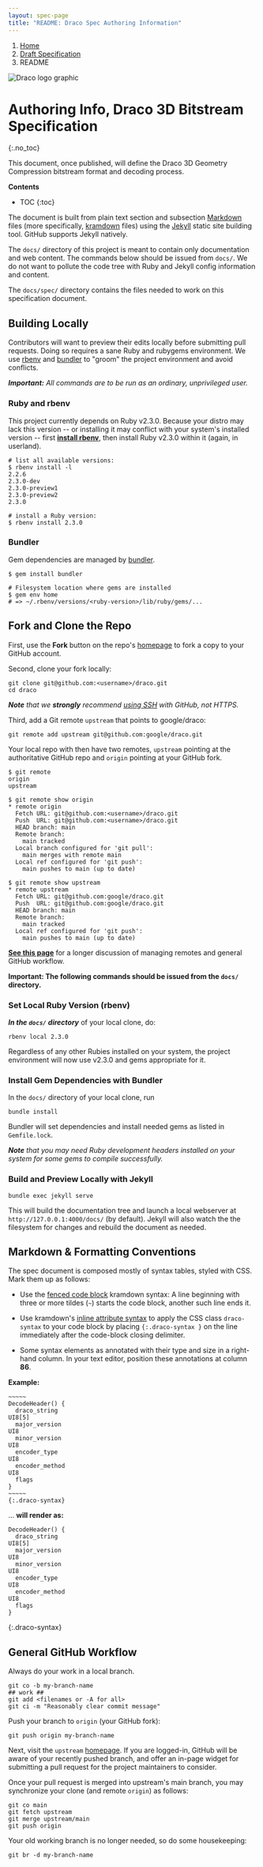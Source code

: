 ```yaml
---
layout: spec-page
title: "README: Draco Spec Authoring Information"
---
```


<ol class="breadcrumb">
  <li class=""><a href="..">Home</a></li>
  <li class=""><a href=".">Draft Specification</a></li>
  <li class="">README</li>
</ol>


![Draco logo graphic](../artwork/draco3d-horiz-320x79.png)


# Authoring Info, Draco 3D Bitstream Specification
{:.no_toc}

This document, once published, will define the Draco 3D Geometry Compression
bitstream format and decoding process.

**Contents**

* TOC
{:toc}

The document is built from plain text section and subsection [Markdown] files
(more specifically, [kramdown] files) using the [Jekyll] static site building
tool. GitHub supports Jekyll natively.

The `docs/` directory of this project is meant to contain only documentation
and web content. The commands below should be issued from `docs/`. We do not
want to pollute the code tree with Ruby and Jekyll config information and
content.

The `docs/spec/` directory contains the files needed to work on this
specification document.


## Building Locally

Contributors will want to preview their edits locally before submitting pull
requests. Doing so requires a sane Ruby and rubygems environment. We use [rbenv]
and [bundler] to "groom" the project environment and avoid conflicts.

_**Important:** All commands are to be run as an ordinary, unprivileged user._


### Ruby and rbenv

This project currently depends on Ruby v2.3.0. Because your distro may lack this
version -- or installing it may conflict with your system's installed version --
first **[install rbenv]**, then install Ruby v2.3.0 within it (again, in
userland).

~~~~~
# list all available versions:
$ rbenv install -l
2.2.6
2.3.0-dev
2.3.0-preview1
2.3.0-preview2
2.3.0

# install a Ruby version:
$ rbenv install 2.3.0
~~~~~


### Bundler

Gem dependencies are managed by [bundler].

~~~~~
$ gem install bundler

# Filesystem location where gems are installed
$ gem env home
# => ~/.rbenv/versions/<ruby-version>/lib/ruby/gems/...
~~~~~


## Fork and Clone the Repo

First, use the **Fork** button on the repo's [homepage] to fork a copy to your
GitHub account.

Second, clone your fork locally:

~~~~~
git clone git@github.com:<username>/draco.git
cd draco
~~~~~

_**Note** that we **strongly** recommend [using SSH] with GitHub, not HTTPS._

Third, add a Git remote `upstream` that points to google/draco:

~~~~~
git remote add upstream git@github.com:google/draco.git
~~~~~

Your local repo with then have two remotes, `upstream` pointing at the
authoritative GitHub repo and `origin` pointing at your GitHub fork.

~~~~~
$ git remote
origin
upstream

$ git remote show origin
* remote origin
  Fetch URL: git@github.com:<username>/draco.git
  Push  URL: git@github.com:<username>/draco.git
  HEAD branch: main
  Remote branch:
    main tracked
  Local branch configured for 'git pull':
    main merges with remote main
  Local ref configured for 'git push':
    main pushes to main (up to date)

$ git remote show upstream
* remote upstream
  Fetch URL: git@github.com:google/draco.git
  Push  URL: git@github.com:google/draco.git
  HEAD branch: main
  Remote branch:
    main tracked
  Local ref configured for 'git push':
    main pushes to main (up to date)
~~~~~

[**See this page**][1] for a longer discussion of managing remotes and general
GitHub workflow.

**Important: The following commands should be issued from the `docs/`
directory.**


### Set Local Ruby Version (rbenv)

_**In the `docs/` directory**_ of your local clone, do:

~~~~~
rbenv local 2.3.0
~~~~~

Regardless of any other Rubies installed on your system, the project environment
will now use v2.3.0 and gems appropriate for it.


### Install Gem Dependencies with Bundler

In the `docs/` directory of your local clone, run

~~~~~
bundle install
~~~~~

Bundler will set dependencies and install needed gems as listed in
`Gemfile.lock`.

_**Note** that you may need Ruby development headers installed on your system
for some gems to compile successfully._


### Build and Preview Locally with Jekyll

~~~~~
bundle exec jekyll serve
~~~~~

This will build the documentation tree and launch a local webserver at
`http://127.0.0.1:4000/docs/` (by default). Jekyll will also watch the
the filesystem for changes and rebuild the document as needed.


## **Markdown & Formatting Conventions**

The spec document is composed mostly of syntax tables, styled with CSS. Mark
them up as follows:

  * Use the [fenced code block][fenced] kramdown syntax: A line beginning with
    three or more tildes (`~`) starts the code block, another such line ends it.

  * Use kramdown's [inline attribute syntax][inline] to apply the CSS class
   `draco-syntax` to your code block by placing `{:.draco-syntax }` on the line
   immediately after the code-block closing delimiter.

  * Some syntax elements as annotated with their type and size in a right-hand
    column. In your text editor, position these annotations at column **86**.

**Example:**

<pre><code>~~~~~
DecodeHeader() {
  draco_string                                                                       UI8[5]
  major_version                                                                      UI8
  minor_version                                                                      UI8
  encoder_type                                                                       UI8
  encoder_method                                                                     UI8
  flags
}
~~~~~
{:.draco-syntax}</code></pre>

... **will render as:**


~~~~~
DecodeHeader() {
  draco_string                                                                       UI8[5]
  major_version                                                                      UI8
  minor_version                                                                      UI8
  encoder_type                                                                       UI8
  encoder_method                                                                     UI8
  flags
}
~~~~~
{:.draco-syntax}


## General GitHub Workflow

Always do your work in a local branch.

~~~~~
git co -b my-branch-name
## work ##
git add <filenames or -A for all>
git ci -m "Reasonably clear commit message"
~~~~~

Push your branch to `origin` (your GitHub fork):

~~~~~
git push origin my-branch-name
~~~~~

Next, visit the `upstream` [homepage]. If you are logged-in, GitHub will be
aware of your recently pushed branch, and offer an in-page widget for submitting
a pull request for the project maintainers to consider.

Once your pull request is merged into upstream's main branch, you may
synchronize your clone (and remote `origin`) as follows:

~~~~~
git co main
git fetch upstream
git merge upstream/main
git push origin
~~~~~

Your old working branch is no longer needed, so do some housekeeping:

~~~~~
git br -d my-branch-name
~~~~~


[Markdown]: https://daringfireball.net/projects/markdown/
[kramdown]: https://kramdown.gettalong.org/
[Jekyll]: https://jekyllrb.com/
[rbenv]: https://github.com/rbenv/rbenv
[bundler]: http://bundler.io/
[install rbenv]: https://github.com/rbenv/rbenv#installation
[homepage]: https://github.com/google/draco
[using SSH]: https://help.github.com/articles/connecting-to-github-with-ssh/
[1]: https://2buntu.com/articles/1459/keeping-your-forked-repo-synced-with-the-upstream-source/
[fenced]: https://kramdown.gettalong.org/syntax.html#fenced-code-blocks
[inline]: https://kramdown.gettalong.org/syntax.html#block-ials

